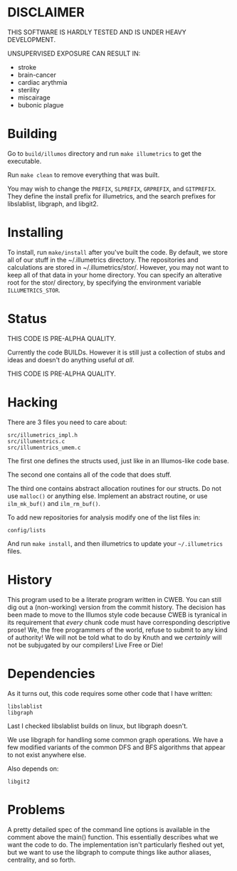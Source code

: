 DISCLAIMER
==========

THIS SOFTWARE IS HARDLY TESTED AND IS UNDER HEAVY DEVELOPMENT.

UNSUPERVISED EXPOSURE CAN RESULT IN:

 - stroke
 - brain-cancer
 - cardiac arythmia
 - sterility
 - miscairage
 - bubonic plague

Building
========

Go to `build/illumos` directory and run `make illumetrics` to get the
executable.

Run `make clean` to remove everything that was built.

You may wish to change the `PREFIX`, `SLPREFIX`, `GRPREFIX`, and `GITPREFIX`.
They define the install prefix for illumetrics, and the search prefixes for
libslablist, libgraph, and libgit2.

Installing
==========

To install, run `make/install` after you've built the code. By default, we
store all of our stuff in the ~/.illumetrics directory. The repositories and
calculations are stored in ~/.illumetrics/stor/. However, you may not want to
keep all of that data in your home directory. You can specify an alterative
root for the stor/ directory, by specifying the environment variable
`ILLUMETRICS_STOR`.

Status
======

THIS CODE IS PRE-ALPHA QUALITY.

Currently the code BUILDs. However it is still just a collection of stubs and
ideas and doesn't do anything useful _at all_.

THIS CODE IS PRE-ALPHA QUALITY.

Hacking
========

There are 3 files you need to care about:

	src/illumetrics_impl.h
	src/illumentrics.c
	src/illumentrics_umem.c

The first one defines the structs used, just like in an Illumos-like code base.

The second one contains all of the code that does stuff.

The third one contains abstract allocation routines for our structs. Do not use
`malloc()` or anything else. Implement an abstract routine, or use
`ilm_mk_buf()` and `ilm_rm_buf()`.

To add new repositories for analysis modify one of the list files in:

	config/lists

And run `make install`, and then illumetrics to update your `~/.illumetrics`
files.

History
=======

This program used to be a literate program written in CWEB. You can still dig
out a (non-working) version from the commit history. The decision has been made
to move to the Illumos style code because CWEB is tyranical in its requirement
that _every_ chunk code must have corresponding descriptive prose! We, the free
programmers of the world, refuse to submit to any kind of authority! We will
not be told what to do by Knuth and we _certainly_ will not be subjugated by
our compilers! Live Free or Die!

Dependencies
============

As it turns out, this code requires some other code that I have written:

	libslablist
	libgraph

Last I checked libslablist builds on linux, but libgraph doesn't.

We use libgraph for handling some common graph operations. We have a few
modified variants of the common DFS and BFS algorithms that appear to not exist
anywhere else.

Also depends on:

	libgit2


Problems
=========

A pretty detailed spec of the command line options is available in the comment
above the main() function. This essentially describes what we want the code to
do. The implementation isn't particularly fleshed out yet, but we want to use
the libgraph to compute things like author aliases, centrality, and so forth.
